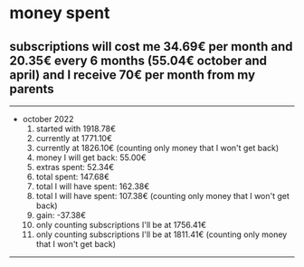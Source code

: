 # money spent

## subscriptions will cost me 34.69€ per month and 20.35€ every 6 months (55.04€ october and april) and I receive 70€ per month from my parents

---

- october 2022
  1. started with 1918.78€
  2. currently at 1771.10€
  3. currently at 1826.10€ (counting only money that I won't get back)
  4. money I will get back: 55.00€
  5. extras spent: 52.34€
  6. total spent: 147.68€
  7. total I will have spent: 162.38€
  8. total I will have spent: 107.38€ (counting only money that I won't get back)
  9. gain: -37.38€
  10. only counting subscriptions I'll be at 1756.41€
  11. only counting subscriptions I'll be at 1811.41€ (counting only money that I won't get back)

---
